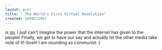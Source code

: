 ```yaml
--- 
layout: post
title: " The World's First Virtual Revolution"
created: 1098672967
---
```

is <a href="http://www.business2.com/b2/web/articles/0,17863,714129,00.html">on</a>.     I just can't imagine the power that the internet has given to the people! Finally, we get to have our say and actually let the other media take note of it! Gosh! I am sounding so communist :)
